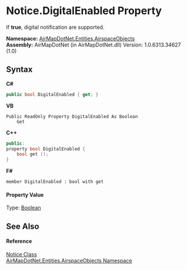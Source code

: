 # Notice.DigitalEnabled Property 
 

If <b>true</b>, digital notification are supported.

**Namespace:**&nbsp;<a href="4a77b213-9d2c-92a5-aab7-f2f82873a6fe">AirMapDotNet.Entities.AirspaceObjects</a><br />**Assembly:**&nbsp;AirMapDotNet (in AirMapDotNet.dll) Version: 1.0.6313.34627 (1.0)

## Syntax

**C#**<br />
``` C#
public bool DigitalEnabled { get; }
```

**VB**<br />
``` VB
Public ReadOnly Property DigitalEnabled As Boolean
	Get
```

**C++**<br />
``` C++
public:
property bool DigitalEnabled {
	bool get ();
}
```

**F#**<br />
``` F#
member DigitalEnabled : bool with get

```


#### Property Value
Type: <a href="http://msdn2.microsoft.com/en-us/library/a28wyd50" target="_blank">Boolean</a>

## See Also


#### Reference
<a href="080d32c1-b569-3173-033d-9428b024bc9b">Notice Class</a><br /><a href="4a77b213-9d2c-92a5-aab7-f2f82873a6fe">AirMapDotNet.Entities.AirspaceObjects Namespace</a><br />